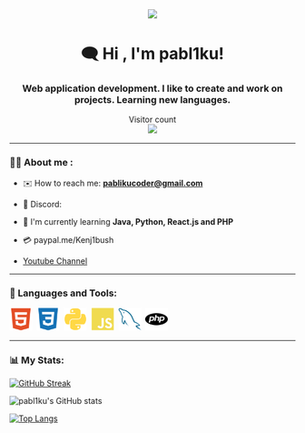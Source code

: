 <div id="header" align="center">
    <img src="https://i.pinimg.com/originals/37/4a/9c/374a9ce6182b7a8aafd8c6ea6b698ff3.gif">
    <h1 align="center"> 🗨 Hi , I'm pabl1ku! </h1>
    <h3 align="center">Web application development. I like to create and work on projects. Learning new languages. </h3>
   
   Visitor count<br>
  <img src="https://profile-counter.glitch.me/kazsuner/count.svg" />
</div>

---

### 👨‍💻 About me : 

- ✉️ How to reach me: **pablikucoder@gmail.com**

- 👾 Discord: 

- 📖 I'm currently learning **Java, Python, React.js and PHP**
    
- 💳 paypal.me/Kenj1bush

- <a href="https://www.youtube.com/@kazsuner">Youtube Channel </a>

---

<div align="left">
    <h3> 🔨 Languages and Tools:</h3>
    <div>
        <img src="https://github.com/devicons/devicon/blob/master/icons/html5/html5-plain.svg" title="HTML5" alt="HTML" width="40" height="40"/>&nbsp;
        <img src="https://github.com/devicons/devicon/blob/master/icons/css3/css3-plain.svg" title="css3" alt="css3" width="40" height="40"/>&nbsp;
        <img src="https://github.com/devicons/devicon/blob/master/icons/python/python-plain.svg" title="PYTHON" alt="PYTHON" width="40" height="40"/>&nbsp;
        <img src="https://github.com/devicons/devicon/blob/master/icons/javascript/javascript-plain.svg" title="javascript" alt="javascript" width="40" height="40"/>&nbsp;
        <img src="https://github.com/devicons/devicon/blob/master/icons/mysql/mysql-plain.svg" title="sql" alt="sql" width="40" height="40"/>&nbsp;
        <img src="https://github.com/devicons/devicon/blob/master/icons/php/php-plain.svg" title="php" alt="php" width="40" height="40"/>&nbsp;
    </div>
</div>

---

### 📊 My Stats:

[![GitHub Streak](https://streak-stats.demolab.com?user=kazsuner&theme=dark&hide_border=false&date_format=j%20M%5B%20Y%5D&mode=weekly)](https://git.io/streak-stats)
    
![pabl1ku's GitHub stats](https://github-readme-stats.vercel.app/api?username=kazsuner&show_icons=true&theme=dark)

[![Top Langs](https://github-readme-stats.vercel.app/api/top-langs/?username=kazsuner&theme=dark)](https://github.com/anuraghazra/github-readme-stats)






